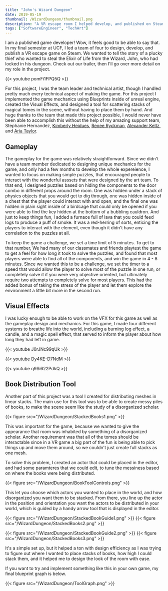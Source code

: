 ```yaml
---
title: "John's Wizard Dungeon"
date: 2019-05-19
thumbnail: /WizardDungeon/thumbnail.png
description: "A VR escape room I helped develop, and published on Steam"
tags: ["SoftwareEngineer", "TechArt"]
---
```


I am a published game developer! Wow, it feels good to be able to say that. In my final 
semester at UCF, I led a team of four to design, develop, and publish a VR escape game 
on Steam. We wanted to tell the story of a plucky thief who wanted to steal the Elixir 
of Life from the Wizard, John, who had locked in his dungeon. Check out our trailer, 
then I'll go over more detail on my role in the project.

{{< youtube pomFi1FPQ5Q >}}

For this project, I was the team leader and technical artist, though I handled pretty 
much every technical aspect of making the game. For this project I implemented the game 
mechanics using Blueprints inside of unreal engine, created the Visual Effects, and 
designed a tool for scattering stacks of magical tomes in the scene, without having to 
place them by hand. And huge thanks to the team that made this project possible, I 
would never have been able to accomplish this without the help of my amazing support 
team, Stephanie Hernandez, [Kimberly Heidues](https://kheidhues.wixsite.com/distancedimension), 
[Renee Ryckman](https://reneeryckmanart.myportfolio.com/), 
[Alexander Keltz](https://alexkeltz.weebly.com/), and 
[Aria Taylor](https://aricodes.net/).

## Gameplay

The gameplay for the game was relatively straightforward. Since we didn't have a team 
member dedicated to designing unique mechanics for the game, and only had a few months 
to develop the whole expereience, I wanted to focus on making simple puzzles, that 
encouraged people to interact with the wonderful asssets that were designed by the art 
team. To that end, I designed puzzles based on hiding the components to the door combo 
in different props around the room. One was hidden under a stack of physics objects that 
you would get to dig through, one was hidden inside of a chest that the player could 
interact with and open, and the final one was hidden in plain sight inside of a birdcage 
that could only be opened if you were able to find the key hidden at the bottom of a 
bubbling cauldron. And just to keep things fun, I added a furnace full of lava that you 
could feed logs to produce a puff of smoke. It was a red-herring of sorts, enticing the 
players to interact with the element, even though it didn't have any correlation to the 
puzzles at all. 

To keep the game a challenge, we set a time limit of 5 minutes. To get to that number, 
We had many of our classmates and friends playtest the game to get a feel for how long 
it took to solve the puzzles, and found that most players were able to find all of the 
components, and win the game in 4 - 8 minutes. Since we wanted this to be a challenge, 
we set the timer to a speed that would allow the player to solve most of the puzzle in 
one run, or completely solve it if you were very objective oriented, but ultimately 
require two attempts to completely solve for most players. This had the added bonus of 
taking the stress of the player and let them explore the environment a little bit more 
in the second run.

## Visual Effects

I was lucky enough to be able to work on the VFX for this game as well as the gameplay 
design and mechanics. For this game, I made four different systems to breathe life into 
the world, including a burning log effect, a candle, and a magic spell effect, that 
served to inform the player about how long they had left in game. 

{{< youtube J0rJNc99qUk >}}

{{< youtube Dy4KE-D7NdM >}}

{{< youtube q9Si622PdkQ >}}

## Book Distribution Tool

Another part of this project was a tool I created for distributing meshes in linear 
stacks. The main use for this tool was to be able to create messy piles of books, to 
make the scene seem like the study of a disorganized scholar. 

{{< figure src="/WizardDungeon/StackedBooks1.png" >}}

This was important for the game, because we wanted to give the appearance that room was 
inhabited by something of a disorganized scholar. Another requirement was that all of 
the tomes should be interactable since in a VR game a big part of the fun is being able 
to pick things up and move them around, so we couldn't just create full stacks as one 
mesh. 

To solve this problem, I created an actor that could be placed in the editor, and had 
some paramteres that we could edit, to tune the messiness based on where the books were 
being distributed. 

{{< figure src="/WizardDungeon/BookToolControls.png" >}}

This let you choose which actors you wanted to place in the world, and how disorganized 
you want them to be stacked. From there, you line up the actor in the position and 
orientation you want the actors to be distributed in your world, which is guided by a 
handy arrow tool that is displayed in the editor. 

{{< figure src="/WizardDungeon/StackedBookGuide1.png" >}}
{{< figure src="/WizardDungeon/StackedBooks2.png" >}}

{{< figure src="/WizardDungeon/StackedBookGuide2.png" >}}
{{< figure src="/WizardDungeon/StackedBooks3.png" >}}

It's a simple set up, but it helped a ton with design efficiency as I was trying to 
figure out where I wanted to place stacks of books, how high I could stack them, and it 
helped me to design the look of the room with ease. 

If you want to try and implement something like this in your own game, my final 
blueprint graph is below.

{{< figure src="/WizardDungeon/ToolGraph.png" >}}
